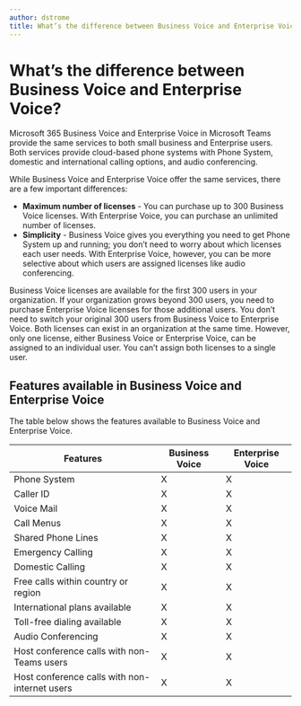 ```yaml
---
author: dstrome
title: What’s the difference between Business Voice and Enterprise Voice?
---
```


# What’s the difference between Business Voice and Enterprise Voice?

Microsoft 365 Business Voice and Enterprise Voice in Microsoft Teams provide the same services to both small business and Enterprise users. Both services provide cloud-based phone systems with Phone System, domestic and international calling options, and audio conferencing.

While Business Voice and Enterprise Voice offer the same services, there are a few important differences:

-   **Maximum number of licenses** - You can purchase up to 300 Business Voice licenses. With Enterprise Voice, you can purchase an unlimited number of licenses.
-   **Simplicity** - Business Voice gives you everything you need to get Phone System up and running; you don’t need to worry about which licenses each user needs. With Enterprise Voice, however, you can be more selective about which users are assigned licenses like audio conferencing.

Business Voice licenses are available for the first 300 users in your organization. If your organization grows beyond 300 users, you need to purchase Enterprise Voice licenses for those additional users. You don’t need to switch your original 300 users from Business Voice to Enterprise Voice. Both licenses can exist in an organization at the same time. However, only one license, either Business Voice or Enterprise Voice, can be assigned to an individual user. You can’t assign both licenses to a single user.

## Features available in Business Voice and Enterprise Voice

The table below shows the features available to Business Voice and Enterprise Voice.

| Features                                      | Business Voice | Enterprise Voice |
|-----------------------------------------------|----------------|------------------|
| Phone System                                  | X              | X                |
| Caller ID                                     | X              | X                |
| Voice Mail                                    | X              | X                |
| Call Menus                                    | X              | X                |
| Shared Phone Lines                            | X              | X                |
| Emergency Calling                             | X              | X                |
| Domestic Calling                              | X              | X                |
| Free calls within country or region           | X              | X                |
| International plans available                 | X              | X                |
| Toll-free dialing available                   | X              | X                |
| Audio Conferencing                            | X              | X                |
| Host conference calls with non-Teams users    | X              | X                |
| Host conference calls with non-internet users | X              | X                |
